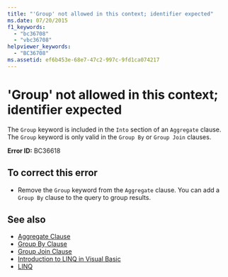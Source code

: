 ```yaml
---
title: "'Group' not allowed in this context; identifier expected"
ms.date: 07/20/2015
f1_keywords: 
  - "bc36708"
  - "vbc36708"
helpviewer_keywords: 
  - "BC36708"
ms.assetid: ef6b453e-68e7-47c2-997c-9fd1ca074217
---
```

# 'Group' not allowed in this context; identifier expected
The `Group` keyword is included in the `Into` section of an `Aggregate` clause. The `Group` keyword is only valid in the `Group By` or `Group Join` clauses.  
  
 **Error ID:** BC36618  
  
## To correct this error  
  
-   Remove the `Group` keyword from the `Aggregate` clause. You can add a `Group By` clause to the query to group results.  
  
## See also
- [Aggregate Clause](../../visual-basic/language-reference/queries/aggregate-clause.md)
- [Group By Clause](../../visual-basic/language-reference/queries/group-by-clause.md)
- [Group Join Clause](../../visual-basic/language-reference/queries/group-join-clause.md)
- [Introduction to LINQ in Visual Basic](../../visual-basic/programming-guide/language-features/linq/introduction-to-linq.md)
- [LINQ](../../visual-basic/programming-guide/language-features/linq/index.md)
